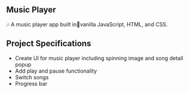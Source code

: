 ## Music Player

🎶 A music player app built in🍦vanilla JavaScript, HTML, and CSS.

## Project Specifications

- Create UI for music player including spinning image and song detail popup
- Add play and pause functionality
- Switch songs
- Progress bar
